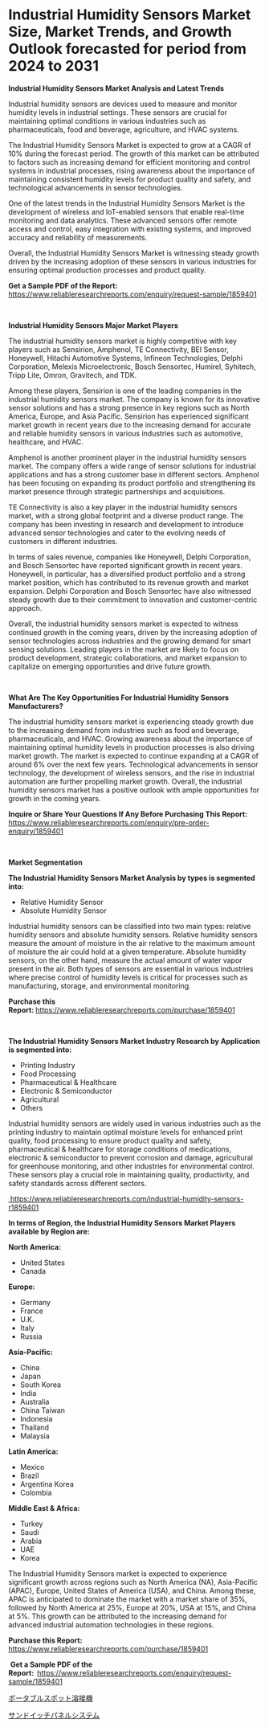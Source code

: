 <p><h1>Industrial Humidity Sensors Market Size, Market Trends, and Growth Outlook forecasted for period from 2024 to 2031</h1></p><p><strong>Industrial Humidity Sensors Market Analysis and Latest Trends</strong></p>
<p><p>Industrial humidity sensors are devices used to measure and monitor humidity levels in industrial settings. These sensors are crucial for maintaining optimal conditions in various industries such as pharmaceuticals, food and beverage, agriculture, and HVAC systems.</p><p>The Industrial Humidity Sensors Market is expected to grow at a CAGR of 10% during the forecast period. The growth of this market can be attributed to factors such as increasing demand for efficient monitoring and control systems in industrial processes, rising awareness about the importance of maintaining consistent humidity levels for product quality and safety, and technological advancements in sensor technologies.</p><p>One of the latest trends in the Industrial Humidity Sensors Market is the development of wireless and IoT-enabled sensors that enable real-time monitoring and data analytics. These advanced sensors offer remote access and control, easy integration with existing systems, and improved accuracy and reliability of measurements.</p><p>Overall, the Industrial Humidity Sensors Market is witnessing steady growth driven by the increasing adoption of these sensors in various industries for ensuring optimal production processes and product quality.</p></p>
<p><strong>Get a Sample PDF of the Report:&nbsp;</strong> <a href="https://www.reliableresearchreports.com/enquiry/request-sample/1859401">https://www.reliableresearchreports.com/enquiry/request-sample/1859401</a></p>
<p>&nbsp;</p>
<p><strong>Industrial Humidity Sensors Major Market Players</strong></p>
<p><p>The industrial humidity sensors market is highly competitive with key players such as Sensirion, Amphenol, TE Connectivity, BEI Sensor, Honeywell, Hitachi Automotive Systems, Infineon Technologies, Delphi Corporation, Melexis Microelectronic, Bosch Sensortec, Humirel, Syhitech, Tripp Lite, Omron, Gravitech, and TDK.</p><p>Among these players, Sensirion is one of the leading companies in the industrial humidity sensors market. The company is known for its innovative sensor solutions and has a strong presence in key regions such as North America, Europe, and Asia Pacific. Sensirion has experienced significant market growth in recent years due to the increasing demand for accurate and reliable humidity sensors in various industries such as automotive, healthcare, and HVAC.</p><p>Amphenol is another prominent player in the industrial humidity sensors market. The company offers a wide range of sensor solutions for industrial applications and has a strong customer base in different sectors. Amphenol has been focusing on expanding its product portfolio and strengthening its market presence through strategic partnerships and acquisitions.</p><p>TE Connectivity is also a key player in the industrial humidity sensors market, with a strong global footprint and a diverse product range. The company has been investing in research and development to introduce advanced sensor technologies and cater to the evolving needs of customers in different industries.</p><p>In terms of sales revenue, companies like Honeywell, Delphi Corporation, and Bosch Sensortec have reported significant growth in recent years. Honeywell, in particular, has a diversified product portfolio and a strong market position, which has contributed to its revenue growth and market expansion. Delphi Corporation and Bosch Sensortec have also witnessed steady growth due to their commitment to innovation and customer-centric approach.</p><p>Overall, the industrial humidity sensors market is expected to witness continued growth in the coming years, driven by the increasing adoption of sensor technologies across industries and the growing demand for smart sensing solutions. Leading players in the market are likely to focus on product development, strategic collaborations, and market expansion to capitalize on emerging opportunities and drive future growth.</p></p>
<p>&nbsp;</p>
<p><strong>What Are The Key Opportunities For Industrial Humidity Sensors Manufacturers?</strong></p>
<p><p>The industrial humidity sensors market is experiencing steady growth due to the increasing demand from industries such as food and beverage, pharmaceuticals, and HVAC. Growing awareness about the importance of maintaining optimal humidity levels in production processes is also driving market growth. The market is expected to continue expanding at a CAGR of around 6% over the next few years. Technological advancements in sensor technology, the development of wireless sensors, and the rise in industrial automation are further propelling market growth. Overall, the industrial humidity sensors market has a positive outlook with ample opportunities for growth in the coming years.</p></p>
<p><strong>Inquire or Share Your Questions If Any Before Purchasing This Report:</strong> <a href="https://www.reliableresearchreports.com/enquiry/pre-order-enquiry/1859401">https://www.reliableresearchreports.com/enquiry/pre-order-enquiry/1859401</a></p>
<p>&nbsp;</p>
<p><strong>Market Segmentation</strong></p>
<p><strong>The Industrial Humidity Sensors Market Analysis by types is segmented into:</strong></p>
<p><ul><li>Relative Humidity Sensor</li><li>Absolute Humidity Sensor</li></ul></p>
<p><p>Industrial humidity sensors can be classified into two main types: relative humidity sensors and absolute humidity sensors. Relative humidity sensors measure the amount of moisture in the air relative to the maximum amount of moisture the air could hold at a given temperature. Absolute humidity sensors, on the other hand, measure the actual amount of water vapor present in the air. Both types of sensors are essential in various industries where precise control of humidity levels is critical for processes such as manufacturing, storage, and environmental monitoring.</p></p>
<p><strong>Purchase this Report:&nbsp;</strong><a href="https://www.reliableresearchreports.com/purchase/1859401">https://www.reliableresearchreports.com/purchase/1859401</a></p>
<p>&nbsp;</p>
<p><strong>The Industrial Humidity Sensors Market Industry Research by Application is segmented into:</strong></p>
<p><ul><li>Printing Industry</li><li>Food Processing</li><li>Pharmaceutical & Healthcare</li><li>Electronic & Semiconductor</li><li>Agricultural</li><li>Others</li></ul></p>
<p><p>Industrial humidity sensors are widely used in various industries such as the printing industry to maintain optimal moisture levels for enhanced print quality, food processing to ensure product quality and safety, pharmaceutical & healthcare for storage conditions of medications, electronic & semiconductor to prevent corrosion and damage, agricultural for greenhouse monitoring, and other industries for environmental control. These sensors play a crucial role in maintaining quality, productivity, and safety standards across different sectors.</p></p>
<p><a href="https://www.reliableresearchreports.com/industrial-humidity-sensors-r1859401">&nbsp;https://www.reliableresearchreports.com/industrial-humidity-sensors-r1859401</a></p>
<p><strong>In terms of Region, the Industrial Humidity Sensors Market Players available by Region are:</strong></p>
<p>
    <p> <strong> North America: </strong>
        <ul>
            <li>United States</li>
            <li>Canada</li>
        </ul>
        </p> 
    <p> <strong> Europe: </strong>
        <ul>
            <li>Germany</li>
            <li>France</li>
            <li>U.K.</li>
            <li>Italy</li>
            <li>Russia</li>
        </ul>
        </p> 
    <p> <strong> Asia-Pacific: </strong>
        <ul>
            <li>China</li>
            <li>Japan</li>
            <li>South Korea</li>
            <li>India</li>
            <li>Australia</li>
            <li>China Taiwan</li>
            <li>Indonesia</li>
            <li>Thailand</li>
            <li>Malaysia</li>
        </ul>
        </p> 
    <p> <strong> Latin America: </strong>
        <ul>
            <li>Mexico</li>
            <li>Brazil</li>
            <li>Argentina Korea</li>
            <li>Colombia</li>
        </ul>
        </p> 
    <p> <strong> Middle East & Africa: </strong>
        <ul>
            <li>Turkey</li>
            <li>Saudi</li>
            <li>Arabia</li>
            <li>UAE</li>
            <li>Korea</li>
        </ul>
    </p>
    </p>
<p><p>The Industrial Humidity Sensors market is expected to experience significant growth across regions such as North America (NA), Asia-Pacific (APAC), Europe, United States of America (USA), and China. Among these, APAC is anticipated to dominate the market with a market share of 35%, followed by North America at 25%, Europe at 20%, USA at 15%, and China at 5%. This growth can be attributed to the increasing demand for advanced industrial automation technologies in these regions.</p></p>
<p><strong>Purchase this Report: </strong><a href="https://www.reliableresearchreports.com/purchase/1859401">https://www.reliableresearchreports.com/purchase/1859401</a></p>
<p>&nbsp;<strong>Get a Sample PDF of the Report:&nbsp;&nbsp;</strong><a href="https://www.reliableresearchreports.com/enquiry/request-sample/1859401">https://www.reliableresearchreports.com/enquiry/request-sample/1859401</a></p>
<p><strong></strong></p>
<p><p><a href="https://github.com/Sophiaard2003/Market-Research-Report-List-1/blob/main/932161021790.md">ポータブルスポット溶接機</a></p><p><a href="https://medium.com/@diegomoen2016/%E3%82%B5%E3%83%B3%E3%83%89%E3%82%A4%E3%83%83%E3%83%81%E3%83%91%E3%83%8D%E3%83%AB%E3%82%B7%E3%82%B9%E3%83%86%E3%83%A0%E5%B8%82%E5%A0%B4%E3%81%AE%E3%83%88%E3%83%AC%E3%83%B3%E3%83%89%E3%81%A8%E3%83%9E%E3%83%BC%E3%82%B1%E3%83%83%E3%83%88%E5%88%86%E6%9E%90%E3%81%AF-2024%E5%B9%B4%E3%81%8B%E3%82%892031%E5%B9%B4%E3%81%AE%E6%9C%9F%E9%96%93%E3%81%AB%E4%BA%88%E6%B8%AC%E3%81%95%E3%82%8C%E3%81%A6%E3%81%84%E3%81%BE%E3%81%99-0081759c442e">サンドイッチパネルシステム</a></p></p>